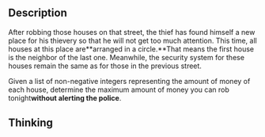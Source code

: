 ## **Description**

After robbing those houses on that street, the thief has found himself a new place for his thievery so that he will not get too much attention. This time, all houses at this place are**arranged in a circle.**That means the first house is the neighbor of the last one. Meanwhile, the security system for these houses remain the same as for those in the previous street.

Given a list of non-negative integers representing the amount of money of each house, determine the maximum amount of money you can rob tonight**without alerting the police**.

## Thinking



